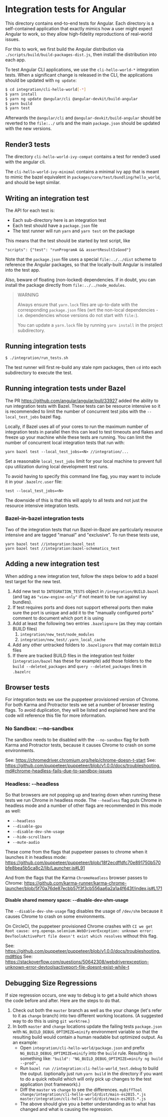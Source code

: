 # Integration tests for Angular

This directory contains end-to-end tests for Angular. Each directory is a self-contained application
that exactly mimics how a user might expect Angular to work, so they allow high-fidelity
reproductions of real-world issues.

For this to work, we first build the Angular distribution via `./scripts/build/build-packages-dist.js`, then
install the distribution into each app.

To test Angular CLI applications, we use the `cli-hello-world-*` integration tests.
When a significant change is released in the CLI, the applications should be updated with
`ng update`:

```bash
$ cd integration/cli-hello-world[-*]
$ yarn install
$ yarn ng update @angular/cli @angular-devkit/build-angular
$ yarn build
$ yarn test
```

Afterwards the `@angular/cli` and `@angular-devkit/build-angular` should be reverted to the `file:../` urls
and the main `package.json` should be updated with the new versions.

## Render3 tests

The directory `cli-hello-world-ivy-compat` contains a test for render3 used with the angular cli.

The `cli-hello-world-ivy-minimal` contains a minimal ivy app that is meant to mimic the bazel
equivalent in `packages/core/test/bundling/hello_world`, and should be kept similar.

## Writing an integration test

The API for each test is:

- Each sub-directory here is an integration test
- Each test should have a `package.json` file
- The test runner will run `yarn` and `yarn test` on the package

This means that the test should be started by test script, like
```
"scripts": {"test": "runProgramA && assertResultIsGood"}
```

Note that the `package.json` file uses a special `file:../../dist` scheme to reference the Angular
packages, so that the locally-built Angular is installed into the test app.

Also, beware of floating (non-locked) dependencies. If in doubt, you can install the package
directly from `file:../../node_modules`.

> WARNING
>
> Always ensure that `yarn.lock` files are up-to-date with the corresponding `package.json` files
> (wrt the non-local dependencies - i.e. dependencies whose versions do not start with `file:`).
>
> You can update a `yarn.lock` file by running `yarn install` in the project subdirectory.


## Running integration tests

```
$ ./integration/run_tests.sh
```

The test runner will first re-build any stale npm packages, then `cd` into each subdirectory to
execute the test.

## Running integration tests under Bazel

The PR https://github.com/angular/angular/pull/33927 added the ability to run integration tests with Bazel. These tests can be resource intensive so it is recommended to limit the number of concurrent test jobs with the `--local_test_jobs` bazel flag.

Locally, if Bazel uses all of your cores to run the maximum number of integration tests in parallel then this can lead to test timeouts and flakes and freeze up your machine while these tests are running. You can limit the number of concurrent local integration tests that run with:

```
yarn bazel test --local_test_jobs=<N> //integration/...
```

Set a reasonable `local_test_jobs` limit for your local machine to prevent full cpu utilization during local development test runs.

To avoid having to specify this command line flag, you may want to include it in your `.bazelrc.user` file:

```
test --local_test_jobs=<N>
```

The downside of this is that this will apply to all tests and not just the resource intensive integration tests.

### Bazel-in-bazel integration tests

Two of the integration tests that run Bazel-in-Bazel are particularly resource intensive and are tagged "manual" and "exclusive". To run these tests use,

```
yarn bazel test //integration:bazel_test
yarn bazel test //integration:bazel-schematics_test
```

## Adding a new integration test

When adding a new integration test, follow the steps below to add a bazel test target for the new test.

1. Add new test to `INTEGRATION_TESTS` object in `/integration/BUILD.bazel` (and tag as `"view-engine-only"` if not meant to be run against ivy bundles).
2. If test requires ports and does not support ethereal ports then make sure the port is unique and add it to the "manually configured ports" comment to document which port it is using
3. Add at least the following two entries `.bazelignore` (as they may contain BUILD files)
   1. `integration/new_test/node_modules`
   2. `integration/new_test/.yarn_local_cache`
4. Add any other untracked folders to `.bazelignore` that may contain `BUILD` files
5. If there are tracked BUILD files in the integration test folder (`integration/bazel` has these for example) add those folders to the `build --deleted_packages` and `query --deleted_packages` lines in `.bazelrc`

## Browser tests

For integration tests we use the puppeteer provisioned version of Chrome. For both Karma and Protractor tests we set a number of browser testing flags. To avoid duplication, they will be listed and explained here and the code will reference this file for more information.

### No Sandbox: --no-sandbox

The sandbox needs to be disabled with the `--no-sandbox` flag for both Karma and Protractor tests, because it causes Chrome to crash on some environments.

See: https://chromedriver.chromium.org/help/chrome-doesn-t-start
See: https://github.com/puppeteer/puppeteer/blob/v1.0.0/docs/troubleshooting.md#chrome-headless-fails-due-to-sandbox-issues

### Headless: --headless

So that browsers are not popping up and tearing down when running these tests we run Chrome in headless mode. The `--headless` flag puts Chrome in headless mode and a number of other flags are recommended in this mode as well:

* `--headless`
* `--disable-gpu`
* `--disable-dev-shm-usage`
* `--hide-scrollbars`
* `--mute-audio`

These come from the flags that puppeteer passes to chrome when it launches it in headless mode: https://github.com/puppeteer/puppeteer/blob/18f2ecdffdfc70e891750b570bfe8bea5b5ca8c2/lib/Launcher.js#L91

And from the flags that the Karma `ChromeHeadless` browser passes to Chrome: https://github.com/karma-runner/karma-chrome-launcher/blob/5f70a76de87ecbb57f3f3cb556aa6a2a1a4f643f/index.js#L171

#### Disable shared memory space: --disable-dev-shm-usage

The `--disable-dev-shm-usage` flag disables the usage of `/dev/shm` because it causes Chrome to crash on some environments.

On CircleCI, the puppeteer provisioned Chrome crashes with `CI we get Root cause: org.openqa.selenium.WebDriverException: unknown error: DevToolsActivePort file doesn't exist which resolves` without this flag.

See: https://github.com/puppeteer/puppeteer/blob/v1.0.0/docs/troubleshooting.md#tips
See: https://stackoverflow.com/questions/50642308/webdriverexception-unknown-error-devtoolsactiveport-file-doesnt-exist-while-t

## Debugging Size Regressions

If size regression occurs, one way to debug is to get a build which shows the code before and after. Here are the steps to do that.

1. Check out both the `master` branch as well as the your change (let's refer to it as `change` branch) into two different working locations. (A suggested way to do this is using `git worktree`.)
2. In both `master` and `change` locations update the failing tests `package.json` with `NG_BUILD_DEBUG_OPTIMIZE=minify` environment variable so that the resulting build would contain a human readable but optimized output. As an example:
   - Open `integration/cli-hello-world/package.json` and prefix `NG_BUILD_DEBUG_OPTIMIZE=minify` into the `build` rule. Resulting in something like: `"build": "NG_BUILD_DEBUG_OPTIMIZE=minify ng build --prod",`
   - Run `bazel run //integration:cli-hello-world_test.debug` to build the output. (optionally just run `yarn build` in the directory if you want to do a quick rebuild which will only pick up changes to the test application (not framework).)
   - Diff the `master` vs `change` to see the differences. `myDiffTool change/integration/cli-hello-world/dist/main-es2015.*.js master/integration/cli-hello-world/dist/main-es2015.*.js`
   - The above should give you a better understanding as to what has changed and what is causing the regression.